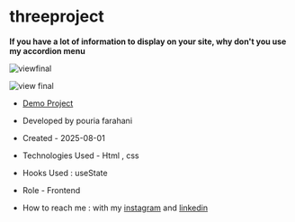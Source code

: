 # threeproject

**If you have a lot of information to display on your site, why don't you use my accordion menu**

![viewfinal](https://user-images.githubusercontent.com/109727844/204102879-086fee63-9bda-43b2-a1aa-49879c3f2d39.jpg)

![view final](https://user-images.githubusercontent.com/109727844/204102930-fac80657-4d16-4816-b476-a88e984abefe.jpg)

- [Demo Project](https://fatemeh-hashemzadeh.github.io/threeproject/)

- Developed by pouria farahani

- Created - 2025-08-01

- Technologies Used - Html , css 

- Hooks Used : useState 

- Role - Frontend

- How to reach me : with my [instagram](https://instagram.com/fatemeh.__.hashemzadeh) and [linkedin](https://www.linkedin.com/in/fatemeh-hashemzadeh%E2%80%8F)
